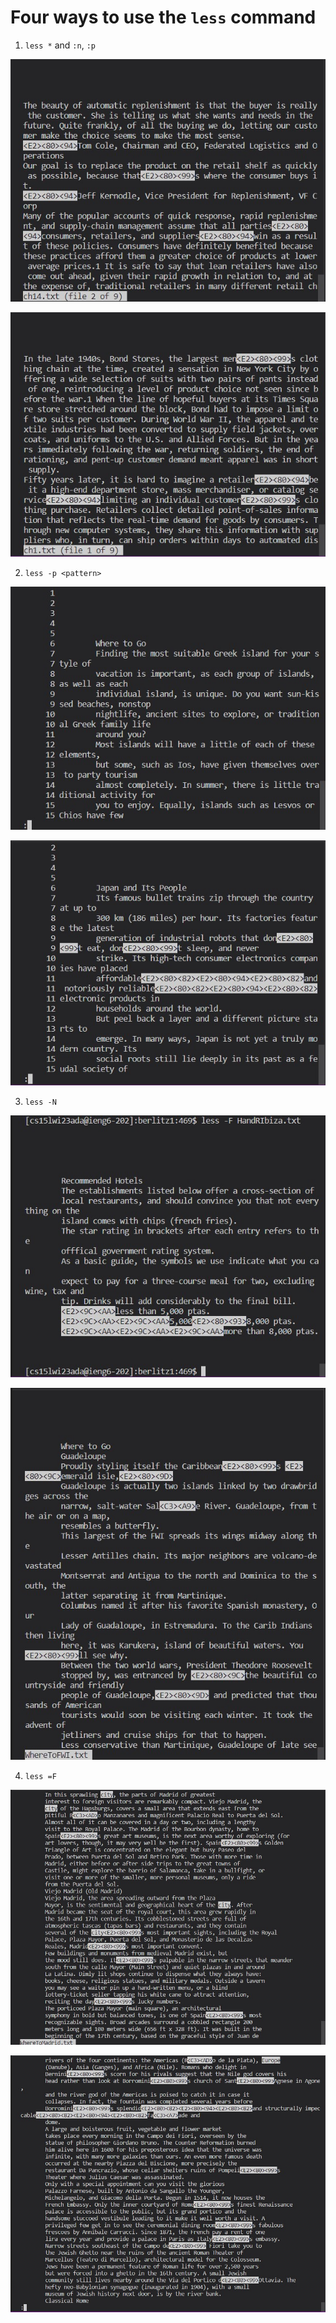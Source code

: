 # Four ways to use the `less` command

1. `less *` and `:n`, `:p`

![Image](a1.jpg)

![Image](a2.jpg)

2. `less -p <pattern>`

![Image](b1.jpg)

![Image](b2.jpg)

3. `less -N`

![Image](c1.jpg)

![Image](c2.jpg)

4. `less =F`

![Image](d1.jpg)

![Image](d2.jpg)
